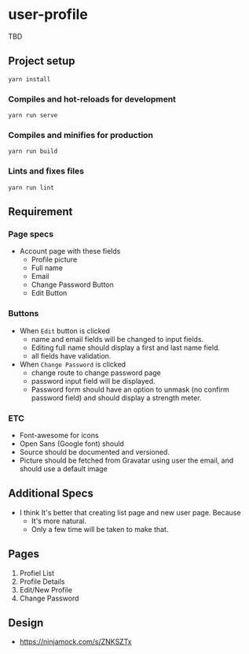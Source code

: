 # user-profile
TBD

## Project setup
```
yarn install
```

### Compiles and hot-reloads for development
```
yarn run serve
```

### Compiles and minifies for production
```
yarn run build
```

### Lints and fixes files
```
yarn run lint
```

## Requirement
### Page specs
- Account page with these fields
  - Profile picture
  - Full name
  - Email
  - Change Password Button
  - Edit Button
### Buttons
- When `Edit` button is clicked
  - name and email fields will be changed to input fields.
  - Editing full name should display a first and last name field.
  - all fields have validation.
- When `Change Password` is clicked
  - change route to change password page
  - password input field will be displayed.
  - Password form should have an option to unmask (no confirm password field)
and should display a strength meter.
### ETC
- Font-awesome for icons
- Open Sans (Google font) should
- Source should be documented and versioned.
- Picture should be fetched from Gravatar using user the email, and should use a default image
## Additional Specs
- I think It's better that creating list page and new user page. Because
  - It's more natural.
  - Only a few time will be taken to make that.

## Pages
1. Profiel List
2. Profile Details
3. Edit/New Profile
4. Change Password

## Design
- https://ninjamock.com/s/ZNKSZTx
